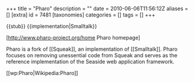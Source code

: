 +++
title = "Pharo"
description = ""
date = 2010-06-06T11:56:12Z
aliases = []
[extra]
id = 7481
[taxonomies]
categories = []
tags = []
+++

{{stub}}
{{implementation|Smalltalk}}


[http://www.pharo-project.org/home Pharo homepage]

Pharo is a fork of [[Squeak]], an implementation of [[Smalltalk]]. Pharo focuses on removing unessential code from Squeak and serves as the reference implementation of the Seaside web application framework.

[[wp:Pharo|Wikipedia:Pharo]]
